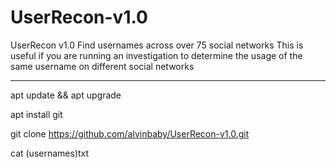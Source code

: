 # UserRecon-v1.0
 UserRecon v1.0  Find usernames across over 75 social networks This is useful if you are running an investigation to determine the usage of the same username on different social networks

----

apt update && apt upgrade

apt install git

git clone https://github.com/alvinbaby/UserRecon-v1.0.git

cat (usernames)txt
